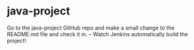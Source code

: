 # java-project
Go to the java-project GitHub repo and make a
small change to the README.md file and check it
in.
– Watch Jenkins automatically build the project!
